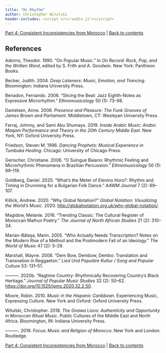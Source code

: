 ```yaml
---
title: "On Rhythm"
author: Christopher Witulski
header-includes: <script src="audio.js"></script>
---
```

[Part 4: Consistent Inconsistencies from Morocco](part4.html) | [Back to contents](index.html)

## References

Adorno, Theodor. 1990. “On Popular Music.” In *On Record: Rock, Pop, and the Written Word*, edited by S. Frith and A. Goodwin. New York: Pantheon Books.

Becker, Judith. 2004. *Deep Listeners: Music, Emotion, and Trancing*. Bloomington: Indiana University Press.

Benadon, Fernando. 2006. “Slicing the Beat: Jazz Eighth-Notes as Expressive Microrhythm.” *Ethnomusicology* 50 (1): 73–98.

Danielsen, Anne. 2006. *Presence and Pleasure: The Funk Grooves of James Brown and Parliament*. Middletown, CT: Wesleyan University Press.

Farraj, Johnny, and Sami Abu Shumays. 2019. *Inside Arabic Music: Arabic Maqam Performance and Theory in the 20th Century Middle East*. New York, NY: Oxford University Press.

Friedson, Steven M. 1996. *Dancing Prophets: Musical Experience in Tumbuka Healing*. Chicago: University of Chicago Press.

Gerischer, Christiane. 2006. “O Suingue Baiano: Rhythmic Feeling and Microrhythmic Phenomena in Brazilian Percussion.” *Ethnomusicology* 50 (1): 99–119.

Goldberg, Daniel. 2020. “What’s the Meter of Elenino Horo?: Rhythm and Timing in Drumming for a Bulgarian Folk Dance.” *AAWM Journal* 7 (2): 69–107.

Killick, Andrew. 2020. “Why Global Notation?” *Global Notation: Visualizing the World’s Music*. 2020. http://globalnotation.org.uk/why-global-notation/.

Magidow, Melanie. 2016. “Trending Classic: The Cultural Register of Moroccan Malhun Poetry.” *The Journal of North African Studies* 21 (2): 310–34.

Marian-Bălaşa, Marin. 2005. “Who Actually Needs Transcription? Notes on the Modern Rise of a Method and the Postmodern Fall of an Ideology.” *The World of Music* 47 (2): 5–29.

Marshall, Wayne. 2008. “Dem Bow, Dembow, Dembo: Translation and Transnation in Reggaeton.” *Lied Und Populäre Kultur / Song and Popular Culture* 53: 131–51.

———. 2020b. “Ragtime Country: Rhythmically Recovering Country’s Black Heritage.” *Journal of Popular Music Studies* 32 (2): 50–62. https://doi.org/10.1525/jpms.2020.32.2.50.

Moore, Robin. 2010. *Music in the Hispanic Caribbean*. Experiencing Music, Expressing Culture. New York and Oxford: Oxford University Press.

Witulski, Christopher. 2018. *The Gnawa Lions: Authenticity and Opportunity in Moroccan Ritual Music*. Public Cultures of the Middle East and North Africa. Bloomington, IN: Indiana University Press.

———. 2019. *Focus: Music and Religion of Morocco*. New York and London: Routledge.

[Part 4: Consistent Inconsistencies from Morocco](part4.html) | [Back to contents](index.html)

<script data-goatcounter="https://witulski.goatcounter.com/count" async src="//gc.zgo.at/count.js"></script>
